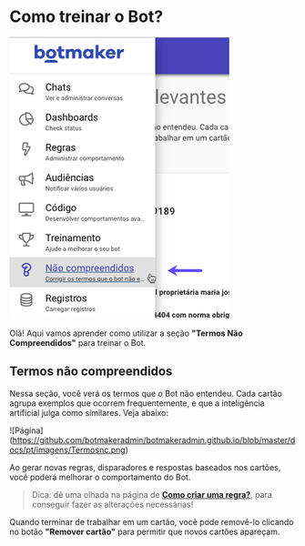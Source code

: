 # Como treinar o Bot?

![Seção](https://github.com/botmakeradmin/botmakeradmin.github.io/blob/master/docs/pt/imagens/Sec%CC%A7a%CC%83oNC.png)

Olá! Aqui vamos aprender como utilizar a seção **"Termos Não Compreendidos"** para treinar o Bot.


## Termos não compreendidos
Nessa seção, você verá os termos que o Bot não entendeu. Cada cartão agrupa exemplos que ocorrem frequentemente, e que a inteligência artificial julga como similares. Veja abaixo: 

![Página] (https://github.com/botmakeradmin/botmakeradmin.github.io/blob/master/docs/pt/imagens/Termosnc.png)

Ao gerar novas regras, disparadores e respostas baseados nos cartões, você poderá melhorar o comportamento do Bot. 

> Dica: dê uma olhada na página de [**Como criar uma regra?**](https://github.com/botmakeradmin/botmakeradmin.github.io/blob/master/docs/pt/Como%20criar%20uma%20regra%3F.md), para conseguir fazer as alterações necessárias!

Quando terminar de trabalhar em um cartão, você pode removê-lo clicando no botão **"Remover cartão"** para permitir que novos cartões apareçam.


<!--stackedit_data:
eyJoaXN0b3J5IjpbMzY3Njg5MjUwLDE1NTMyNDM0NDMsNjIxOD
EyMzUsLTE3NzY5ODE0MTMsMzc2MzQ2NjNdfQ==
-->
<!--stackedit_data:
eyJoaXN0b3J5IjpbMTY5NTE4MjU5NV19
-->